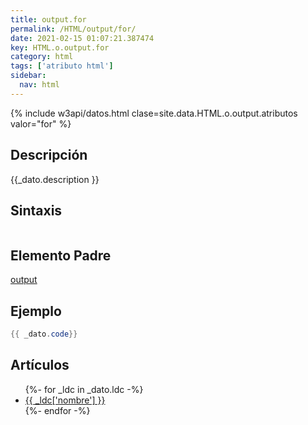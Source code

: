 ```yaml
---
title: output.for
permalink: /HTML/output/for/
date: 2021-02-15 01:07:21.387474
key: HTML.o.output.for
category: html
tags: ['atributo html']
sidebar: 
  nav: html
---
```


{% include w3api/datos.html clase=site.data.HTML.o.output.atributos valor="for" %}

## Descripción
{{_dato.description }}

## Sintaxis
~~~html
~~~

## Elemento Padre
[output](/HTML/output/)

## Ejemplo
~~~java
{{ _dato.code}}
~~~

## Artículos
<ul>
{%- for _ldc in _dato.ldc -%}
   <li>
       <a href="{{_ldc['url'] }}">{{ _ldc['nombre'] }}</a>
   </li>
{%- endfor -%}
</ul>
